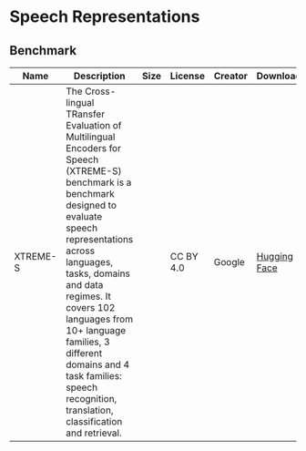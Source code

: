 # Speech Representations

## Benchmark
| Name                | Description                                                  | Size              | License         | Creator                                                      | Download                                                     |
| ------------------- | ------------------------------------------------------------ | ----------------- | --------------- | ------------------------------------------------------------ | ------------------------------------------------------------ |
| XTREME-S                | The Cross-lingual TRansfer Evaluation of Multilingual Encoders for Speech (XTREME-S) benchmark is a benchmark designed to evaluate speech representations across languages, tasks, domains and data regimes. It covers 102 languages from 10+ language families, 3 different domains and 4 task families: speech recognition, translation, classification and retrieval. | | CC BY 4.0 | Google                                                       | [Hugging Face](https://huggingface.co/datasets/google/xtreme_s) |
